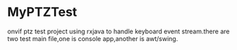 # MyPTZTest
onvif ptz test project using rxjava to handle keyboard event stream.there are two test main file,one is console app,another is awt/swing.
